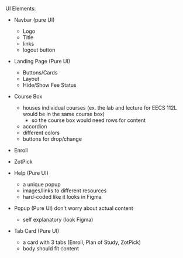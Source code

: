 UI Elements:

- Navbar (pure UI)

  - Logo
  - Title
  - links
  - logout button

- Landing Page (Pure UI)

  - Buttons/Cards
  - Layout
  - Hide/Show Fee Status

- Course Box

  - houses individual courses (ex. the lab and lecture for EECS 112L would be in the same course box)
    - so the course box would need rows for content
  - accordion
  - different colors
  - buttons for drop/change

- Enroll

- ZotPick

- Help (Pure UI)

  - a unique popup
  - images/links to different resources
  - hard-coded like it looks in Figma

- Popup (Pure UI) don't worry about actual content

  - self explanatory (look Figma)

- Tab Card (Pure UI)
  - a card with 3 tabs (Enroll, Plan of Study, ZotPick)
  - body should fit content
